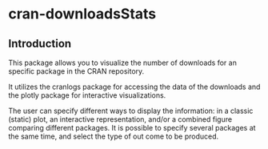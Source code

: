 # cran-downloadsStats


## Introduction
This package allows you to visualize the number of downloads for an specific
package in the CRAN repository.

It utilizes the cranlogs package for accessing the data of the downloads and
the plotly package for interactive visualizations.

The user can specify different ways to display the information: in a classic
(static) plot, an interactive representation, and/or a combined figure
comparing different packages.
It is possible to specify several packages at the same time, and select the
type of out come to be produced.
